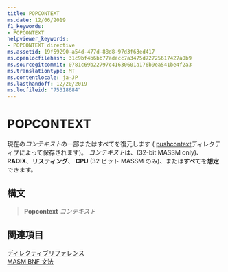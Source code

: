 ```yaml
---
title: POPCONTEXT
ms.date: 12/06/2019
f1_keywords:
- POPCONTEXT
helpviewer_keywords:
- POPCONTEXT directive
ms.assetid: 19f59290-a54d-477d-88d8-97d3f63ed417
ms.openlocfilehash: 31c9bf4b6bb77adecc7a3475d72725617427a0b9
ms.sourcegitcommit: 0781c69b22797c41630601a176b9ea541be4f2a3
ms.translationtype: MT
ms.contentlocale: ja-JP
ms.lasthandoff: 12/20/2019
ms.locfileid: "75318684"
---
```

# <a name="popcontext"></a>POPCONTEXT

現在の*コンテキスト*の一部またはすべてを復元します ( [pushcontext](pushcontext.md)ディレクティブによって保存されます)。 *コンテキスト*は、(32-bit MASSM only)、 **RADIX**、**リスティング**、 **CPU** (32 ビット MASSM のみ)、または**すべて**を**想定**できます。

## <a name="syntax"></a>構文

> **Popcontext** *コンテキスト*

## <a name="see-also"></a>関連項目

[ディレクティブリファレンス](directives-reference.md)\
[MASM BNF 文法](masm-bnf-grammar.md)
